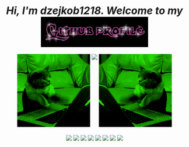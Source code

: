 <div align="center">
<h1 align="center" ><i>Hi, I'm dzejkob1218. Welcome to my <i> <img src="title.gif" align="center"/> </h1> 
  </div>
  
<div align="center">
  <img src="left_cat.gif" width="200" height="200"/>
  <img align="top" src="https://github-readme-stats.vercel.app/api/top-langs/?username=dzejkob1218&langs_count=6&title_color=ffffff&text_color=ffffff&layout=compact&theme=github_dark&hide=blade,scss,shell" />
   <img src="right_cat.gif" width="200" height="200"/>
</div>
  
<p align="center" style="padding: 3px">
  <img height="70" align="center" src="https://cdn.jsdelivr.net/gh/devicons/devicon/icons/php/php-plain.svg" />
<img height="50" align="center" src="https://cdn.jsdelivr.net/gh/devicons/devicon/icons/python/python-plain.svg" />
<img height="50"  align="center" src="https://cdn.jsdelivr.net/gh/devicons/devicon/icons/javascript/javascript-plain.svg" />
 <img height="50" align="center" src="https://cdn.jsdelivr.net/gh/devicons/devicon/icons/unity/unity-original.svg" />
 <img height="50" align="center" src="https://cdn.jsdelivr.net/gh/devicons/devicon/icons/html5/html5-plain.svg" />
 <img height="50" align="center" src="https://cdn.jsdelivr.net/gh/devicons/devicon/icons/css3/css3-plain.svg" />
 <img height="50" align="center" src="https://cdn.jsdelivr.net/gh/devicons/devicon/icons/csharp/csharp-plain.svg" />
 <img height="50" align="center" src="https://cdn.jsdelivr.net/gh/devicons/devicon/icons/linux/linux-original.svg" />
  </p>  
  

